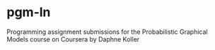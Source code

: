 # pgm-ln
Programming assignment submissions for the Probabilistic Graphical Models course on Coursera by Daphne Koller
